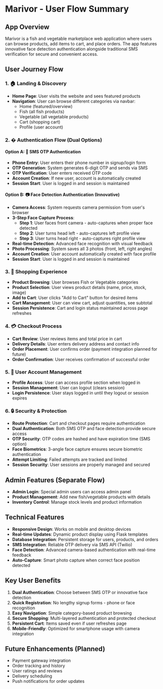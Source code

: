 # Marivor - User Flow Summary

## App Overview
Marivor is a fish and vegetable marketplace web application where users can browse products, add items to cart, and place orders. The app features innovative face detection authentication alongside traditional SMS verification for secure and convenient access.

## User Journey Flow

### 1. 🏠 Landing & Discovery
- **Home Page**: User visits the website and sees featured products
- **Navigation**: User can browse different categories via navbar:
  - Home (featured/overview)
  - Fish (all fish products)
  - Vegetable (all vegetable products)
  - Cart (shopping cart)
  - Profile (user account)

### 2. � Authentication Flow (Dual Options)

#### Option A: 📱 SMS OTP Authentication
- **Phone Entry**: User enters their phone number in signup/login form
- **OTP Generation**: System generates 6-digit OTP and sends via SMS
- **OTP Verification**: User enters received OTP code
- **Account Creation**: If new user, account is automatically created
- **Session Start**: User is logged in and session is maintained

#### Option B: 📷 Face Detection Authentication (Innovative)
- **Camera Access**: System requests camera permission from user's browser
- **3-Step Face Capture Process**:
  - **Step 1**: User faces front camera - auto-captures when proper face detected
  - **Step 2**: User turns head left - auto-captures left profile view
  - **Step 3**: User turns head right - auto-captures right profile view
- **Real-time Detection**: Advanced face recognition with visual feedback
- **Photo Processing**: System saves all 3 photos (front, left, right angles)
- **Account Creation**: User account automatically created with face profile
- **Session Start**: User is logged in and session is maintained

### 3. 🛒 Shopping Experience
- **Product Browsing**: User browses Fish or Vegetable categories
- **Product Selection**: User views product details (name, price, stock, image)
- **Add to Cart**: User clicks "Add to Cart" button for desired items
- **Cart Management**: User can view cart, adjust quantities, see subtotal
- **Session Persistence**: Cart and login status maintained across page refreshes

### 4. 💳 Checkout Process
- **Cart Review**: User reviews items and total price in cart
- **Delivery Details**: User enters delivery address and contact info
- **Order Placement**: User confirms order (payment integration planned for future)
- **Order Confirmation**: User receives confirmation of successful order

### 5. 👤 User Account Management
- **Profile Access**: User can access profile section when logged in
- **Session Management**: User can logout (clears session)
- **Login Persistence**: User stays logged in until they logout or session expires

### 6. 🔒 Security & Protection
- **Route Protection**: Cart and checkout pages require authentication
- **Dual Authentication**: Both SMS OTP and face detection provide secure access
- **OTP Security**: OTP codes are hashed and have expiration time (SMS option)
- **Face Biometrics**: 3-angle face capture ensures secure biometric authentication
- **Attempt Limiting**: Failed attempts are tracked and limited
- **Session Security**: User sessions are properly managed and secured

## Admin Features (Separate Flow)
- **Admin Login**: Special admin users can access admin panel
- **Product Management**: Add new fish/vegetable products with details
- **Inventory Control**: Manage stock levels and product information

## Technical Features
- **Responsive Design**: Works on mobile and desktop devices
- **Real-time Updates**: Dynamic product display using Flask templates
- **Database Integration**: Persistent storage for users, products, and orders
- **SMS Integration**: Reliable OTP delivery via SMS API (Twilio)
- **Face Detection**: Advanced camera-based authentication with real-time feedback
- **Auto-Capture**: Smart photo capture when correct face position detected

## Key User Benefits
1. **Dual Authentication**: Choose between SMS OTP or innovative face detection
2. **Quick Registration**: No lengthy signup forms - phone or face recognition
3. **Easy Navigation**: Simple category-based product browsing
4. **Secure Shopping**: Multi-layered authentication and protected checkout
5. **Persistent Cart**: Items saved even if user refreshes page
6. **Mobile-Friendly**: Optimized for smartphone usage with camera integration

## Future Enhancements (Planned)
- Payment gateway integration
- Order tracking and history
- User ratings and reviews
- Delivery scheduling
- Push notifications for order updates